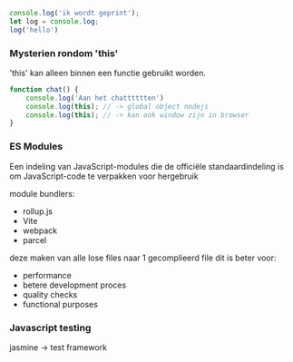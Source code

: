 ```js
console.log('ik wordt geprint');
let log = console.log;
log('hello')
```

### Mysterien rondom 'this'
'this' kan alleen binnen een functie gebruikt worden. 

```js
function chat() {
	console.log('Aan het chatttttten')
	console.log(this); // -> global object nodejs
	console.log(this); // -> kan ook window zijn in browser
}
```

### ES Modules
Een indeling van JavaScript-modules die de officiële standaardindeling is om JavaScript-code te verpakken voor hergebruik

module bundlers:
- rollup.js
- Vite
- webpack
- parcel

deze maken van alle lose files naar 1 gecomplieerd file
dit is beter voor:
- performance
- betere development proces
- quality checks
- functional purposes


### Javascript testing
jasmine -> test framework


